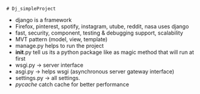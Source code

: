 `# Dj_simpleProject`

- django is a framework
- Firefox, pinterest, spotify, instagram, utube, reddit, nasa uses django
- fast, security, component, testing & debugging support, scalability
- MVT pattern (model, view, template)
- manage.py helps to run the project
- __init__.py tell us its a python package like as magic method that will run at first
- wsgi.py -> server interface 
- asgi.py -> helps wsgi (asynchronous server gateway interface) 
- settings.py -> all settings.
- _pycache_ catch cache for better performance
